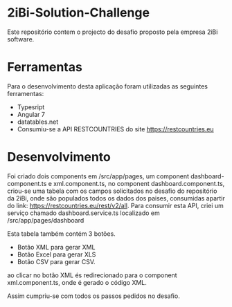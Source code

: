 # 2iBi-Solution-Challenge
Este repositório contem o projecto do desafio proposto pela empresa 2iBi software.

# Ferramentas
Para o desenvolvimento desta aplicação foram utilizadas as seguintes ferramentas:
- Typesript
- Angular 7
- datatables.net
- Consumiu-se a API RESTCOUNTRIES do site https://restcountries.eu  

# Desenvolvimento
Foi criado dois components em /src/app/pages, um component dashboard-component.ts e xml.component.ts,
no component dashboard.component.ts, criou-se uma tabela com os campos solicitados no desafio do repositório da 2iBi,
onde são populados todos os dados dos paises, consumidas apartir do link: https://restcountries.eu/rest/v2/all.
Para consumir esta API, criei um serviço chamado dashboard.service.ts localizado em /src/app/pages/dashboard

Esta tabela também contém 3 botões. 
- Botão XML para gerar XML 
- Botão Excel para gerar XLS
- Botão CSV para gerar CSV.

ao clicar no botão XML és redirecionado para o component xml.component.ts, onde é gerado o código XML.

Assim cumpriu-se com todos os passos pedidos no desafio.
